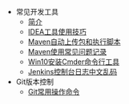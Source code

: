 * 常见开发工具
  * [简介](markdown/杂货铺/Tools/_readme.md)
  * [IDEA工具使用技巧](markdown/杂货铺/Tools/IDEA工具使用技巧.md)
  * [Maven自动上传包和执行脚本](markdown/杂货铺/Tools/Maven自动上传包和执行脚本.md)
  * [Maven使用常见问题记录](markdown/杂货铺/Tools/Maven使用常见问题记录.md)
  * [Win10安装Cmder命令行工具](markdown/杂货铺/Tools/Win10安装Cmder命令行工具.md)
  * [Jenkins控制台日志中文乱码](markdown/杂货铺/Tools/Jenkins控制台日志中文乱码.md)
* Git版本控制
  * [Git常用操作命令](markdown/杂货铺/Tools/Git常用操作命令.md)

